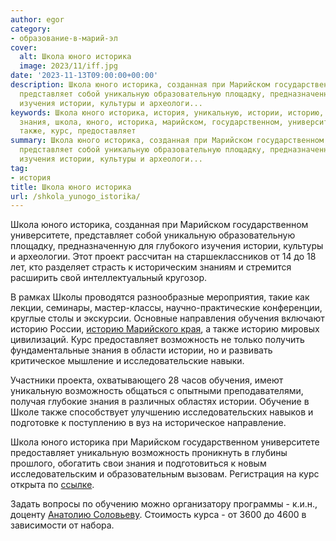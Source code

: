 ```yaml
---
author: egor
category:
- образование-в-марий-эл
cover:
  alt: Школа юного историка
  image: 2023/11/iff.jpg
date: '2023-11-13T09:00:00+00:00'
description: Школа юного историка, созданная при Марийском государственном университете,
  представляет собой уникальную образовательную площадку, предназначенную для глубокого
  изучения истории, культуры и археологи...
keywords: Школа юного историка, история, уникальную, истории, историю, возможность,
  знания, школа, юного, историка, марийском, государственном, университете, обучения,
  также, курс, предоставляет
summary: Школа юного историка, созданная при Марийском государственном университете,
  представляет собой уникальную образовательную площадку, предназначенную для глубокого
  изучения истории, культуры и археологи...
tag:
- история
title: Школа юного историка
url: /shkola_yunogo_istorika/
---
```


Школа юного историка, созданная при Марийском государственном университете, представляет собой уникальную образовательную площадку, предназначенную для глубокого изучения истории, культуры и археологии. Этот проект рассчитан на старшеклассников от 14 до 18 лет, кто разделяет страсть к историческим знаниям и стремится расширить свой интеллектуальный кругозор.

В рамках Школы проводятся разнообразные мероприятия, такие как лекции, семинары, мастер-классы, научно-практические конференции, круглые столы и экскурсии. Основные направления обучения включают историю России, [историю Марийского края](2023/10/marpravda.ru1_-1536x512-1.jpg), а также историю мировых цивилизаций. Курс предоставляет возможность не только получить фундаментальные знания в области истории, но и развивать критическое мышление и исследовательские навыки.

Участники проекта, охватывающего 28 часов обучения, имеют уникальную возможность общаться с опытными преподавателями, получая глубокие знания в различных областях истории. Обучение в Школе также способствует улучшению исследовательских навыков и подготовке к поступлению в вуз на историческое направление.

Школа юного историка при Марийском государственном университете предоставляет уникальную возможность проникнуть в глубины прошлого, обогатить свои знания и подготовиться к новым исследовательским и образовательным вызовам. Регистрация на курс открыта по [ссылке](https://docs.google.com/forms/d/1X3ElbBdOYl1KDr0pbZy5oRtE0odHQtDEMVESg1h_7I4/viewform?edit_requested=true).

Задать вопросы по обучению можно организатору программы \- к.и.н., доценту [Анатолию Соловьеву](https://vk.com/id273198068). Стоимость курса \- от 3600 до 4600 в зависимости от набора.